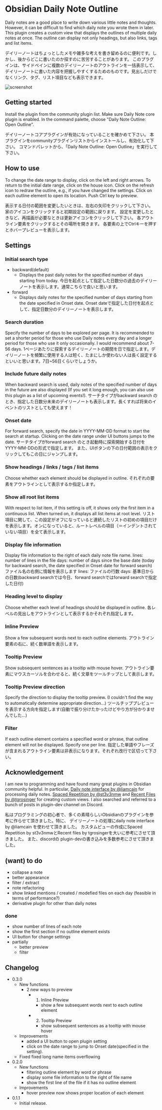 # Obsidian Daily Note Outline
Daily notes are a good place to write down various little notes and thoughts. However, it can be difficult to find which daily note you wrote them in later.
This plugin creates a custom view that displays the outlines of multiple daily notes at once. The outline can display not only headings, but also links, tags and list items.

デイリーノートはちょっとしたメモや雑多な考えを書き留めるのに便利です。しかし、後からどこに書いたのか探すのに苦労することがあります。
このプラグインは、サイドペインに複数のデイリーノートのアウトラインを一括表示して、デイリーノートに書いた内容を把握しやすくするためのものです。見出しだけでなくリンク、タグ、リスト項目なども表示できます。

![screenshot](others/screenshot.png)


## Getting started
Install the plugin from the community plugin list.
Make sure Daily Note core plugin is enabled.
In the command palette, choose "Daily Note Outline: Open Outline".

デイリーノートコアプラグインが有効になっていることを確かめて下さい。
本プラグインをcommunityプラグインリストからインストールし、有効化して下さい。
コマンドパレットから、「Daily Note Outline: Open Outline」を実行して下さい。

## How to use
To change the date range to display, click on the left and right arrows.
To return to the initial date range, click on the house icon.
Click on the refresh icon to redraw the outline, e.g., if you have changed the settings.
Click on each outline element to open its location.
Push Ctrl key to preview.

表示する日付の範囲を変更したいときは、左右の矢印をクリックして下さい。
家のアイコンをクリックすると初期設定の範囲に戻ります。
設定を変更したときなど、再描画が必要なときは更新アイコンをクリックして下さい。
各アウトライン要素をクリックするとその場所を開きます。
各要素の上でCtrlキーを押すとホバープレビューを表示します。

## Settings
### Initial search type
- backward(default)
	- Displays the past daily notes for the specified number of days starting from today.  今日を起点として指定した日数分の過去のデイリーノートを表示します。通常こちらで良いと思います。
- forward
	- Displays daily notes for the specified number of days starting from the date specified in Onset date. Onset dateで指定した日付を起点として、指定日数分のデイリーノートを表示します。
### Search duration
Specify the number of days to be explored per page. It is recommended to set a shorter period for those who use Daily notes every day and a longer period for those who use it only occasionally. I would recommend about 7-56 days.
1ページあたりに探索するデイリーノートの期間を日で指定します。デイリーノートを頻繁に使用する人は短く、たまにしか使わない人は長く設定するといいと思います。7日~56日くらいでしょうか。

### Include future daily notes
When backward search is used, daily notes of the specified number of days in the future are also displayed (If you set it long enough, you can also use this plugin as a list of upcoming events!).
サーチタイプがbackward search のとき、指定した日数分未来のデイリーノートも表示します。長くすれば将来のイベントのリストとしても使えます！

### Onset date
For forward search, specify the date in YYYY-MM-DD format to start the search at startup.
Clicking on the date range under UI buttons jumps to the date.
サーチタイプがforward search のとき起動時に探索開始する日付をYYYY-MM-DDの形式で指定します。
また、UIボタンの下の日付範囲の表示をクリックしてもこの日にジャンプします。

### Show headings / links / tags / list items 
Choose whether each element should be displayed in outline.
それぞれの要素をアウトラインとして表示するか指定します。

### Show all root list items
With respect to list item, if this setting is off, it shows only the first item in a continuous list. When turned on, it displays all list items at root level.
リスト項目に関して、この設定がオフになっていると連続したリストの初めの項目だけを表示します。オンになっていると、ルートレベルの項目（＝インデントされていない項目）を全て表示します。

### Display file information
Display file information to the right of each daily note file name.
lines: number of lines in the file
days: number of days since the base date (today for backward search, the date specified in Onset date for forward search)
ファイル名の右側に情報を表示します
lines: ファイルの行数
days: 基準日からの日数(backward searchでは今日、forward searchではforward searchで指定した日付)

### Heading level to display
Choose whether each level of headings should be displayed in outline.
各レベルの見出しをアウトラインとして表示するかそれぞれ指定します。

### Inline Preview
Show a few subsequent words next to each outline elements.
アウトライン要素の右に、続く数単語を表示します。

### Tooltip Preview
Show subsequent sentences as a tooltip with mouse hover.
アウトライン要素にマウスカーソルを合わせると、続く文章をツールチップとして表示します。

### Tooltip Preview direction
Specify the direction to display the tooltip preview.
(I couldn't find the way to automatically determine appropriate direction...)
ツールチッププレビューを表示する方向を指定します(自動で振り分けたかったけどやり方が分かりませんでした…)

### Filter
If each outline element contains a specified word or phrase, that outline element will not be displayed.
Specify one per line.
指定した単語やフレーズが含まれるアウトライン要素は非表示になります。それぞれ改行で区切って下さい。

## Acknowledgement
I am new to programming and have found many great plugins in Obsidian community helpful. In particular, 
[Daily note interface by @liamcain](https://github.com/liamcain/obsidian-daily-notes-interface) for processing daily notes.
[Spaced Repetition by @st3v3nmw](https://github.com/st3v3nmw/obsidian-spaced-repetition) and [Recent Files by @tgrosinger](https://github.com/tgrosinger/recent-files-obsidian) for creating custom views.
I also searched and referred to a bunch of posts in plugin-dev channel on Discord.

私はプログラミングの初心者で、多くの素晴らしいObsidianのプラグインを参考に作らせて頂きました。特に、
デイリーノートの処理にdaily note interface by @liamcain を使わせて頂きました。
カスタムビューの作成にSpaced Repetition by st3v3nmwとRecent files by tgrosingerを大いに参考にさせて頂きました。
また、discordの plugin-devの書き込みを多数参考にさせて頂きました。

## (want) to do
- collapse a note
- better appearance
- filter / extract
- note refactoring
- show linked mentions / created / modefied files on each day (feasible in terms of performance?)
- derivative plugin for other than daily notes

### done
- show number of lines of each note
- show the first section if no outline element exists
- UI button for change settings
- partially
	- better preview
	- filter

## Changelog
- 0.3.0
	- New functions
		- 2 new ways to preview
			- 1. Inline Preview
				- show a few subsequent words next to each outline element
			- 2. Tooltip Preview
				- show subsequent sentences as a tooltip with mouse hover
	- Improvements
		- added a UI button to open plugin setting
		- click on the date range to jump to Onset date(specified in the setting).
	- Fixed
		fixed long name items overflowing
- 0.2.0
	- New functions
		- filtering outline element by word or phrase
		- display some file information to the right of file name
		- show the first line of the file if it has no outline element
	- Improvements
		- hover preview now shows proper location of each element
- 0.1.1
	- Initial release.


